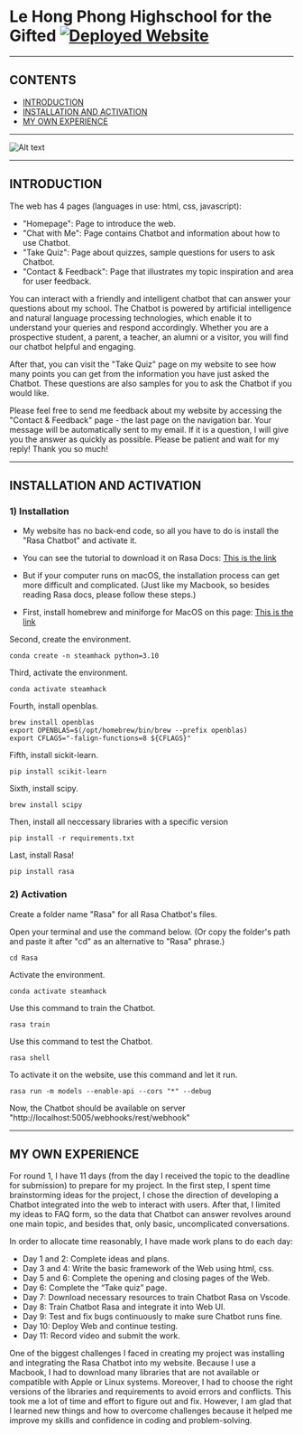 # Le Hong Phong Highschool for the Gifted [![Deployed Website](https://img.shields.io/badge/Deployed%20Website-blue)](https://meowmeow-alt.github.io/SteamHack2023/index.html)
---

## **CONTENTS**

- [INTRODUCTION](#introduction)
- [INSTALLATION AND ACTIVATION](#installation-and-activation)
- [MY OWN EXPERIENCE](#my-own-experience) 

---

![Alt text](images/img.png)

---

## **INTRODUCTION** 


The web has 4 pages (languages in use: html, css, javascript):

- "Homepage": Page to introduce the web.
- "Chat with Me": Page contains Chatbot and information about how to use Chatbot.
- "Take Quiz": Page about quizzes, sample questions for users to ask Chatbot.
- "Contact & Feedback": Page that illustrates my topic inspiration and area for user feedback.

You can interact with a friendly and intelligent chatbot that can answer your questions about my school. The Chatbot is powered by artificial intelligence and natural language processing technologies, which enable it to understand your queries and respond accordingly. Whether you are a prospective student, a parent, a teacher, an alumni or a visitor, you will find our chatbot helpful and engaging.

After that, you can visit the "Take Quiz" page on my website to see how many points you can get from the information you have just asked the Chatbot. These questions are also samples for you to ask the Chatbot if you would like.

Please feel free to send me feedback about my website by accessing the "Contact & Feedback" page - the last page on the navigation bar. Your message will be automatically sent to my email. If it is a question, I will give you the answer as quickly as possible. Please be patient and wait for my reply! Thank you so much!

---

## **INSTALLATION AND ACTIVATION**

### 1) Installation
- My website has no back-end code, so all you have to do is install the "Rasa Chatbot" and activate it.

- You can see the tutorial to download it on Rasa Docs: [This is the link](https://rasa.com/docs/rasa/installation/installing-rasa-open-source)

- But if your computer runs on macOS, the installation process can get more difficult and complicated.
(Just like my Macbook, so besides reading Rasa docs, please follow these steps.)

- First, install homebrew and miniforge for MacOS on this page: [This is the link](https://brew.sh/)

Second, create the environment.
```
conda create -n steamhack python=3.10
```
Third, activate the environment.
```
conda activate steamhack
```
Fourth, install openblas.
```
brew install openblas
export OPENBLAS=$(/opt/homebrew/bin/brew --prefix openblas)
export CFLAGS="-falign-functions=8 ${CFLAGS}"
```
Fifth, install sickit-learn.
```
pip install scikit-learn
```
Sixth, install scipy.
```
brew install scipy
```
Then, install all neccessary libraries with a specific version
```
pip install -r requirements.txt
```
Last, install Rasa!
```
pip install rasa
```

### 2) Activation

Create a folder name "Rasa" for all Rasa Chatbot's files.

Open your terminal and use the command below. (Or copy the folder's path and paste it after "cd" as an alternative to "Rasa" phrase.)
```
cd Rasa
```
Activate the environment.
```
conda activate steamhack
```
Use this command to train the Chatbot.
```
rasa train
```
Use this command to test the Chatbot.
```
rasa shell
```
To activate it on the website, use this command and let it run.
```
rasa run -m models --enable-api --cors "*" --debug
```
Now, the Chatbot should be available on server "http://localhost:5005/webhooks/rest/webhook"

---

## **MY OWN EXPERIENCE** 

For round 1, I have 11 days (from the day I received the topic to the deadline for submission) to prepare for my project. In the first step, I spent time brainstorming ideas for the project, I chose the direction of developing a Chatbot integrated into the web to interact with users. After that, I limited my ideas to FAQ form, so the data that Chatbot can answer revolves around one main topic, and besides that, only basic, uncomplicated conversations.

In order to allocate time reasonably, I have made work plans to do each day:

- Day 1 and 2: Complete ideas and plans.
- Day 3 and 4: Write the basic framework of the Web using html, css.
- Day 5 and 6: Complete the opening and closing pages of the Web.
- Day 6: Complete the “Take quiz” page.
- Day 7: Download necessary resources to train Chatbot Rasa on Vscode.
- Day 8: Train Chatbot Rasa and integrate it into Web UI.
- Day 9: Test and fix bugs continuously to make sure Chatbot runs fine.
- Day 10: Deploy Web and continue testing.
- Day 11: Record video and submit the work.

One of the biggest challenges I faced in creating my project was installing and integrating the Rasa Chatbot into my website. Because I use a Macbook, I had to download many libraries that are not available or compatible with Apple or Linux systems. Moreover, I had to choose the right versions of the libraries and requirements to avoid errors and conflicts. This took me a lot of time and effort to figure out and fix. However, I am glad that I learned new things and how to overcome challenges because it helped me improve my skills and confidence in coding and problem-solving.
